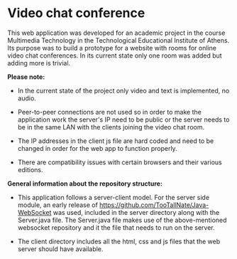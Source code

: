 # Video chat conference

This web application was developed for an academic project in the course Multimedia Technology in the Technological Educational Institute of Athens. Its purpose was to build a prototype for a website with rooms for online video chat conferences. In its current state only one room was added but adding more is trivial.

**Please note:**

* In the current state of the project only video and text is implemented, no audio.

* Peer-to-peer connections are not used so in order to make the application work the server's IP need to be public or the server needs to be in the same LAN with the clients joining the video chat room.

* The IP addresses in the client js file are hard coded and need to be changed in order for the web app to function properly.

* There are compatibility issues with certain browsers and their various editions.

**General information about the repository structure:**

* This application follows a server-client model. For the server side module, an early release of https://github.com/TooTallNate/Java-WebSocket was used, included in the server directory along with the Server.java file. The Server.java file makes use of the above-mentioned websocket repository and it the file that needs to run on the server.

* The client directory includes all the html, css and js files that the web server should have available.


 


